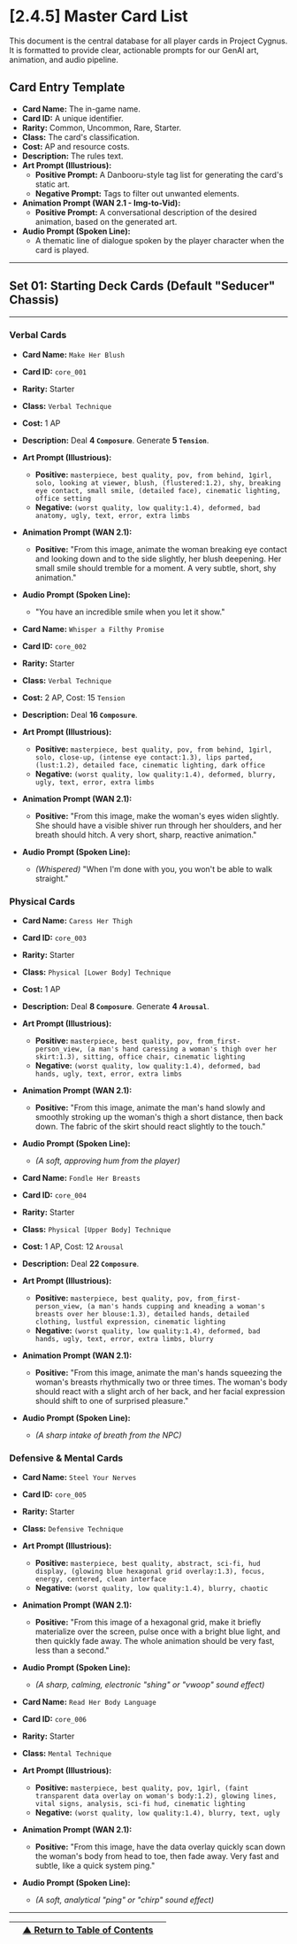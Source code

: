 <!-- Filename: LDD/[2] Gameplay Systems & Mechanics/[2.4] The Card System/[2.4.5] Master Card List (Placeholder).md -->
<!-- Status: Living Document - This list will be continuously updated with all new cards. -->

# [2.4.5] Master Card List

This document is the central database for all player cards in Project Cygnus. It is formatted to provide clear, actionable prompts for our GenAI art, animation, and audio pipeline.

## Card Entry Template
*   **Card Name:** The in-game name.
*   **Card ID:** A unique identifier.
*   **Rarity:** Common, Uncommon, Rare, Starter.
*   **Class:** The card's classification.
*   **Cost:** AP and resource costs.
*   **Description:** The rules text.
*   **Art Prompt (Illustrious):**
    *   **Positive Prompt:** A Danbooru-style tag list for generating the card's static art.
    *   **Negative Prompt:** Tags to filter out unwanted elements.
*   **Animation Prompt (WAN 2.1 - Img-to-Vid):**
    *   **Positive Prompt:** A conversational description of the desired animation, based on the generated art.
*   **Audio Prompt (Spoken Line):**
    *   A thematic line of dialogue spoken by the player character when the card is played.

---
## Set 01: Starting Deck Cards (Default "Seducer" Chassis)

---
### **Verbal Cards**

*   **Card Name:** `Make Her Blush`
*   **Card ID:** `core_001`
*   **Rarity:** Starter
*   **Class:** `Verbal Technique`
*   **Cost:** 1 AP
*   **Description:** Deal **4 `Composure`**. Generate **5 `Tension`**.
*   **Art Prompt (Illustrious):**
    *   **Positive:** `masterpiece, best quality, pov, from behind, 1girl, solo, looking at viewer, blush, (flustered:1.2), shy, breaking eye contact, small smile, (detailed face), cinematic lighting, office setting`
    *   **Negative:** `(worst quality, low quality:1.4), deformed, bad anatomy, ugly, text, error, extra limbs`
*   **Animation Prompt (WAN 2.1):**
    *   **Positive:** "From this image, animate the woman breaking eye contact and looking down and to the side slightly, her blush deepening. Her small smile should tremble for a moment. A very subtle, short, shy animation."
*   **Audio Prompt (Spoken Line):**
    *   "You have an incredible smile when you let it show."

*   **Card Name:** `Whisper a Filthy Promise`
*   **Card ID:** `core_002`
*   **Rarity:** Starter
*   **Class:** `Verbal Technique`
*   **Cost:** 2 AP, Cost: 15 `Tension`
*   **Description:** Deal **16 `Composure`**.
*   **Art Prompt (Illustrious):**
    *   **Positive:** `masterpiece, best quality, pov, from behind, 1girl, solo, close-up, (intense eye contact:1.3), lips parted, (lust:1.2), detailed face, cinematic lighting, dark office`
    *   **Negative:** `(worst quality, low quality:1.4), deformed, blurry, ugly, text, error, extra limbs`
*   **Animation Prompt (WAN 2.1):**
    *   **Positive:** "From this image, make the woman's eyes widen slightly. She should have a visible shiver run through her shoulders, and her breath should hitch. A very short, sharp, reactive animation."
*   **Audio Prompt (Spoken Line):**
    *   *(Whispered)* "When I'm done with you, you won't be able to walk straight."

### **Physical Cards**

*   **Card Name:** `Caress Her Thigh`
*   **Card ID:** `core_003`
*   **Rarity:** Starter
*   **Class:** `Physical [Lower Body] Technique`
*   **Cost:** 1 AP
*   **Description:** Deal **8 `Composure`**. Generate **4 `Arousal`**.
*   **Art Prompt (Illustrious):**
    *   **Positive:** `masterpiece, best quality, pov, from_first-person_view, (a man's hand caressing a woman's thigh over her skirt:1.3), sitting, office chair, cinematic lighting`
    *   **Negative:** `(worst quality, low quality:1.4), deformed, bad hands, ugly, text, error, extra limbs`
*   **Animation Prompt (WAN 2.1):**
    *   **Positive:** "From this image, animate the man's hand slowly and smoothly stroking up the woman's thigh a short distance, then back down. The fabric of the skirt should react slightly to the touch."
*   **Audio Prompt (Spoken Line):**
    *   *(A soft, approving hum from the player)*

*   **Card Name:** `Fondle Her Breasts`
*   **Card ID:** `core_004`
*   **Rarity:** Starter
*   **Class:** `Physical [Upper Body] Technique`
*   **Cost:** 1 AP, Cost: 12 `Arousal`
*   **Description:** Deal **22 `Composure`**.
*   **Art Prompt (Illustrious):**
    *   **Positive:** `masterpiece, best quality, pov, from_first-person_view, (a man's hands cupping and kneading a woman's breasts over her blouse:1.3), detailed hands, detailed clothing, lustful expression, cinematic lighting`
    *   **Negative:** `(worst quality, low quality:1.4), deformed, bad hands, ugly, text, error, extra limbs, blurry`
*   **Animation Prompt (WAN 2.1):**
    *   **Positive:** "From this image, animate the man's hands squeezing the woman's breasts rhythmically two or three times. The woman's body should react with a slight arch of her back, and her facial expression should shift to one of surprised pleasure."
*   **Audio Prompt (Spoken Line):**
    *   *(A sharp intake of breath from the NPC)*

### **Defensive & Mental Cards**

*   **Card Name:** `Steel Your Nerves`
*   **Card ID:** `core_005`
*   **Rarity:** Starter
*   **Class:** `Defensive Technique`
*   **Art Prompt (Illustrious):**
    *   **Positive:** `masterpiece, best quality, abstract, sci-fi, hud display, (glowing blue hexagonal grid overlay:1.3), focus, energy, centered, clean interface`
    *   **Negative:** `(worst quality, low quality:1.4), blurry, chaotic`
*   **Animation Prompt (WAN 2.1):**
    *   **Positive:** "From this image of a hexagonal grid, make it briefly materialize over the screen, pulse once with a bright blue light, and then quickly fade away. The whole animation should be very fast, less than a second."
*   **Audio Prompt (Spoken Line):**
    *   *(A sharp, calming, electronic "shing" or "vwoop" sound effect)*

*   **Card Name:** `Read Her Body Language`
*   **Card ID:** `core_006`
*   **Rarity:** Starter
*   **Class:** `Mental Technique`
*   **Art Prompt (Illustrious):**
    *   **Positive:** `masterpiece, best quality, pov, 1girl, (faint transparent data overlay on woman's body:1.2), glowing lines, vital signs, analysis, sci-fi hud, cinematic lighting`
    *   **Negative:** `(worst quality, low quality:1.4), blurry, text, ugly`
*   **Animation Prompt (WAN 2.1):**
    *   **Positive:** "From this image, have the data overlay quickly scan down the woman's body from head to toe, then fade away. Very fast and subtle, like a quick system ping."
*   **Audio Prompt (Spoken Line):**
    *   *(A soft, analytical "ping" or "chirp" sound effect)*

---
| | [▲ Return to Table of Contents](../../README.md) | |
| :--- | :---: | ---: |